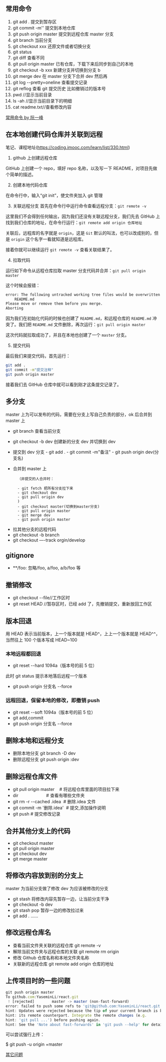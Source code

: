 ## 常用命令

1. git add . 提交到暂存区
2. git commit -m'' 提交到本地仓库
3. git push origin master 提交到远程仓库 master 分支
4. git branch 当前分支
5. git checkout xxx 还原文件或者切换分支
6. git status
7. git diff 查看不同
8. git pull origin master 已有仓库，下载下来后同步到自己的本地
9. git checkout -b xxx 新建分支并切换到分支 b
10. git merge dev 在 master 分支下合并 dev 然后再
11. git log --pretty=oneline 查看提交记录
12. git reflog 查看 git 提交历史 比如撤销过的版本号
13. pwd //显示当前目录
14. ls -ah //显示当前目录下的明细
15. cat readme.txt//查看修改内容

[常用命令 by 阮一峰](http://www.ruanyifeng.com/blog/2015/12/git-cheat-sheet.html)

## 在本地创建代码仓库并关联到远程

笔记、课程地址(https://coding.imooc.com/learn/list/330.html)

1. github 上创建远程仓库

GitHub 上创建一个 repo，填好 repo 名称，以及写一下 README，对项目先做个简单的描述。

2. 创建本地代码仓库

在命令行中，输入“git init”，使文件夹加入 git 管理

3. 关联远程分支
   首先在命令行中运行命令查看远程分支：`git remote -v`

这里我们不会得到任何输出，因为我们还没有关联远程分支，我们先去 GitHub 上找到我们仓库的地址，在命令行运行：`git remote add origin 仓库地址`

关联后，远程库的名字就是 `origin`，这是 `Git` 默认的叫法，也可以改成别的，但是 `origin` 这个名字一看就知道是远程库。

接着你就可以继续运行 `git remote -v` 查看关联结果了。

4. 拉取代码

运行如下命令从远程仓库拉取 master 分支代码并合并：`git pull origin master`

这个时候会报错：

```bash
error: The following untracked working tree files would be overwritten by merge:
	README.md
Please move or remove them before you merge.
Aborting
```

因为我们在初始化代码的时候也创建了 `README.md`，和远程仓库的 `README.md` 冲突了。我们把 `README.md` 文件删除，再次运行：`git pull origin master`

这次代码就拉取成功了，并且在本地也创建了一个 `master` 分支。

5. 提交代码

最后我们来提交代码，首先运行：

```bash
git add .
git commit -m"提交注释"
git push origin master
```

接着我们去 GitHub 仓库中就可以看到刚才这条提交记录了。

## 多分支

master 上为可以发布的代码，需要在分支上写自己负责的部分，ok 后合并到 master 上

- git branch 查看当前分支
- git checkout -b dev 创建新的分支 dev 并切换到 dev
- 提交到 dev 分支 - git add . - git commit -m"备注" - git push origin dev(分支名)
- 合并到 master 上

      	（非提交的人合并时：

      	- git fetch 把所有分支拉下来
      	- git checkout dev
      	- git pull origin dev
      	)
      	- git checkout master(切换到master分支)
      	- git pull origin master
      	- git merge dev
      	- git push origin master

* 拉其他分支的远程代码
* git checkout -b branch
* git checkout —-track orgin/develop

## gitignore

- \*\*/foo: 忽略/foo, a/foo, a/b/foo 等

## 撤销修改

- git checkout --file//工作区时
- git reset HEAD <file>//暂存区时，已经 add 了，先撤销提交，重新放回工作区

## 版本回退

用 HEAD 表示当前版本，上一个版本就是 HEAD^，上上一个版本就是 HEAD^^，当然往上 100 个版本写成 HEAD~100

### 本地远程都回退

- git reset --hard 1094a（版本号的前 5 位）

此时 git status 提示本地落后远程一个版本

- git push origin 分支名 --force

### 远程回退，保留本地的修改，即撤销 push

- git reset --soft 1094a（版本号的前 5 位）
- git add,commit
- git push origin 分支名 --force

## 删除本地和远程分支

- 删除本地分支 git branch -D dev
- 删除远程分支 git push origin :dev

## 删除远程仓库文件

- git pull origin master    # 将远程仓库里面的项目拉下来
- dir                       # 查看有哪些文件夹
- git rm -r --cached .idea  # 删除.idea 文件
- git commit -m '删除.idea'  # 提交,添加操作说明
- git push # 提交修改记录

## 合并其他分支上的代码

- git checkout master
- git pull origin master
- git checkout dev
- git merge master

## 将修改内容放到别的分支上

master 为当前分支做了修改 dev 为应该被修改的分支

- git stash 将修改内容先暂存一边，让当前分支干净
- git checkout -b dev
- git stash pop 暂存一边的修改拉过来
- git add . ……

## 修改远程仓库名

- 查看当前文件夹关联的远程仓库 git remote -v
- 解除当前文件夹与远程仓库的关联 git remote rm origin
- 修改 Github 仓库名称和本地文件夹名称
- 关联新的远程仓库 git remote add origin 仓库的地址

## 上传项目时的一些问题

```js
git push origin master
To github.com:YaseminLi/react.git
 ! [rejected]        master -> master (non-fast-forward)
error: failed to push some refs to 'git@github.com:YaseminLi/react.git'
hint: Updates were rejected because the tip of your current branch is behind
hint: its remote counterpart. Integrate the remote changes (e.g.
hint: 'git pull ...') before pushing again.
hint: See the 'Note about fast-forwards' in 'git push --help' for details.
```

可以尝试强行上传：

\$ git push -u origin +master

[其它问题](https://blog.csdn.net/crazydony/article/details/51983343)
